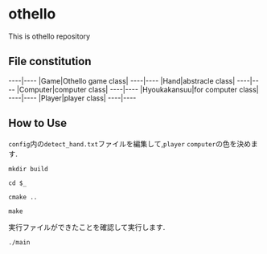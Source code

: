 # othello

This is othello repository

## File constitution
----|----
|Game|Othello game class|
----|----
|Hand|abstracle class|
----|----
|Computer|computer class|
----|----
|Hyoukakansuu|for computer class|
----|----
|Player|player class|
----|----

## How to Use

`config`内の`detect_hand.txt`ファイルを編集して,`player` `computer`の色を決めます.

`mkdir build`

`cd $_`

`cmake ..`

`make`

実行ファイルができたことを確認して実行します.

`./main`
